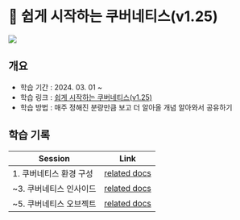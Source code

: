 # 🎥 쉽게 시작하는 쿠버네티스(v1.25)

![](https://cdn.inflearn.com/public/courses/326651/cover/7f65731c-2407-4e9b-9cc9-ee400a13065e/326651-eng-3.png)

## 개요
- 학습 기간 : 2024. 03. 01 ~
- 학습 링크 : [쉽게 시작하는 쿠버네티스(v1.25)](https://www.inflearn.com/course/%EC%BF%A0%EB%B2%84%EB%84%A4%ED%8B%B0%EC%8A%A4-%EC%89%BD%EA%B2%8C%EC%8B%9C%EC%9E%91/dashboard)
- 학습 방법 : 매주 정해진 분량만큼 보고 더 알아올 개념 알아와서 공유하기

## 학습 기록
| Session        | Link                                                    |
| -------------- | ------------------------------------------------------- |
| 1. 쿠버네티스 환경 구성 | [related docs](☁️-Kubernetes/kubernetes-start/week1.md) |
| ~3. 쿠버네티스 인사이드 | [related docs](☁️-Kubernetes/kubernetes-start/week2.md) |
| ~5. 쿠버네티스 오브젝트 | [related docs](☁️-Kubernetes/kubernetes-start/week3.md) |
